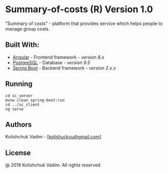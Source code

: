 # Summary-of-costs (R) Version 1.0 
"Summary of costs" - platform that provides service which helps people to manage group costs.
## Built With:
* [Angular](https://angular.io) - Frontend framework - *version 8.x*
* [PostgreSQL](https://www.postgresql.org/) - Database - *version 9.5*
* [Spring Boot](https://spring.io/projects/spring-boot) - Backend framework - *version 2.x.x*
## Running
`cd sc_server`   
`mvnw clean spring-boot:run`  
`cd ../sc_client`  
`ng serve`  
## Authors
Kolishchuk Vadim - [kolishuckvu@gmail.com]
## License
@ 2019 Kolishchuk Vadim. All rights reserved
